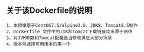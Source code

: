 
关于该Dockerfile的说明
---------------------
	1、本镜像基于CentOS7.5/alpine3.8、JDK8、Tomcat8.5制作
	2、Dockerfile 文件中的JDK和Tomcat下载链接均来源于网络
	3、对JVM参数和Tomcat配置适当修改满足大部分场景
	4、版本号选择可用版本的第一个
